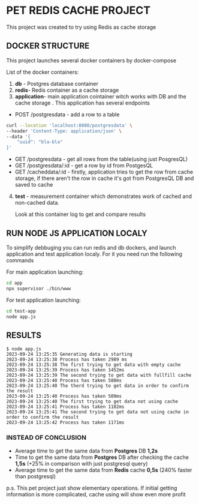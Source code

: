 
# PET REDIS CACHE PROJECT
This project was created to try using Redis as cache storage

## DOCKER STRUCTURE
This project launches several docker containers by docker-compose

List of the docker containers:
1. **db** - Postgres database container
2. **redis**- Redis container as a cache storage
3. **application**- main application cointainer witch works with DB and the cache storage . This application has several endpoints
  * POST /postgresdata - add a row to a table
```bash
curl --location 'localhost:8080/postgresdata' \
--header 'Content-Type: application/json' \
--data '{
    "uuid": "bla-bla"
}'
```
  * GET /postgresdata - get all rows from the table(using just PosgresQL)
  * GET /postgresdata/:id - get a row by id from PostgesQL
  * GET /cacheddata/:id - firstly, application tries to get the row from cache storage, if there aren't the row in cache it's got from PostgresQL DB and saved to cache
4. **test** - measurement container which demonstrates work of cached and non-cached data.
   
   Look at this container log to get and compare results

## RUN NODE JS APPLICATION LOCALY 
To simplify debbuging you can run redis and db dockers, and launch application and test application localy. For it you need run the following commands

For main application launching:
```bash
cd app
npx supervisor ./bin/www
```

For test application launching:
```bash
cd test-app
node app.js
```

## RESULTS

```
$ node app.js
2023-09-24 13:25:35 Generating data is starting
2023-09-24 13:25:38 Process has taken 2989 ms
2023-09-24 13:25:38 The first trying to get data with empty cache
2023-09-24 13:25:39 Process has taken 1452ms
2023-09-24 13:25:39 The second trying to get data with fullfill cache
2023-09-24 13:25:40 Process has taken 588ms
2023-09-24 13:25:40 The therd trying to get data in order to confirm the result
2023-09-24 13:25:40 Process has taken 509ms
2023-09-24 13:25:40 The first trying to get data not using cache
2023-09-24 13:25:41 Process has taken 1182ms
2023-09-24 13:25:41 The second trying to get data not using cache in order to confirm the result
2023-09-24 13:25:42 Process has taken 1171ms
```
### INSTEAD OF CONCLUSION
  * Average time to get the same data from **Postgres** DB **1,2s**
  * Time to get the same data from **Postgres** DB after checking the cache **1,5s** (+25% in comparison with just postgresql query)
  * Average time to get the same data from **Redis** cache **0,5s** (240% faster than postgresql)

p.s. This pet project just show elementary operations. If initial getting information is more complicated, cache using will show even more profit




